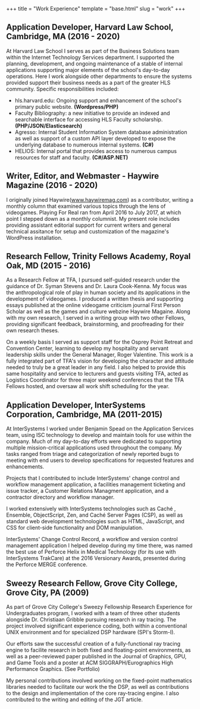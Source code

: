 +++
title = "Work Experience"
template = "base.html"
slug = "work"
+++

## Application Developer, Harvard Law School, Cambridge, MA (2016 - 2020)
At Harvard Law School I serves as part of the Business Solutions team within the Internet Technology Services department. I supported the planning, development, and ongoing maintenance of a stable of internal applications supporting major elements of the school's day-to-day operations. Here I work alongside other departments to ensure the systems provided support their business needs as a part of the greater HLS community. Specific responsibilities included:
* hls.harvard.edu: Ongoing support and enhancement of the school's primary public website. **(Wordpress/PHP)**
* Faculty Bibliography: a new initiative to provide an indexed and searchable interface for accessing HLS Faculty scholarship. **(PHP/JSON/Elasticsearch)**
* Agresso: Internal Student Information System database administration as well as support of a custom API layer developed to expose the underlying database to numerous internal systems. **(C#)**
* HELIOS: Internal portal that provides access to numerous campus resources for staff and faculty. **(C#/ASP.NET)** 

## Writer, Editor, and Webmaster - Haywire Magazine (2016 - 2020)
I originally joined Haywire(www.haywiremag.com) as a contributor, writing a monthly column that examined various topics through the lens of videogames. Playing For Real ran from April 2016 to July 2017, at which point I stepped down as a monthly columnist. My present role includes providing assistant editorial support for current writers and general technical assitance for setup and customization of the magazine's WordPress installation. 

## Research Fellow, Trinity Fellows Academy, Royal Oak, MD (2015 - 2016)
As a Research Fellow at TFA, I pursued self-guided research under the guidance of Dr. Syman Stevens and Dr. Laura Cook-Kenna. My focus was the anthropological role of play in human society and its applications in the development of videogames. I produced a written thesis and supporting essays published at the online videogame criticism journal First Person Scholar as well as the games and culture webzine Haywire Magaine. Along with my own research, I served in a writing group with two other Fellows, providing significant feedback, brainstorming, and proofreading for their own research theses.

On a weekly basis I served as support staff for the Osprey Point Retreat and Convention Center, learning to develop my hospitality and servant leadership skills under the General Manager, Roger Valentine. This work is a fully integrated part of TFA's vision for developing the character and attitude needed to truly be a great leader in any field. I also helped to provide this same hospitality and service to lecturers and guests visiting TFA, acted as Logistics Coordinator for three major weekend conferences that the TFA Fellows hosted, and oversaw all work shift scheduling for the year.

## Application Developer, InterSystems Corporation, Cambridge, MA (2011-2015)
At InterSystems I worked under Benjamin Spead on the Application Services team, using ISC technology to develop and maintain tools for use within the company. Much of my day-to-day efforts were dedicated to supporting multiple mission-critical applications used throughout the company. My tasks ranged from triage and categorization of newly reported bugs to meeting with end users to develop specifications for requested features and enhancements.

Projects that I contributed to include InterSystems' change control and workflow management application, a facilities management ticketing and issue tracker, a Customer Relations Managment application, and a contractor directory and workflow manager.

I worked extensively with InterSystems technologies such as Caché , Ensemble, ObjectScript, Zen, and Caché Server Pages (CSP), as well as standard web development technologies such as HTML, JavaScript, and CSS for client-side functionality and DOM manipulation.

InterSystems' Change Control Record, a workflow and version control management application I helped develop during my time there, was named the best use of Perforce Helix in Medical Technology (for its use with InterSystems TrakCare) at the 2016 Versionary Awards, presented during the Perforce MERGE conference.

## Sweezy Research Fellow, Grove City College, Grove City, PA (2009)
As part of Grove City College's Sweezy Fellowship Research Experience for Undergraduates program, I worked with a team of three other students alongside Dr. Christiaan Gribble pursuing research in ray tracing. The project involved significant experience coding, both within a conventional UNIX environment and for specialized DSP hardware (SPI's Storm-I).

Our efforts saw the successful creation of a fully-functional ray tracing engine to facilite research in both fixed and floating-point environments, as well as a peer-reviewed paper published in the Journal of Graphics, GPU, and Game Tools and a poster at ACM SIGGRAPH/Eurographics High Performance Graphics. (See Portfolio)

My personal contributions involved working on the fixed-point mathematics libraries needed to facilitate our work the the DSP, as well as contributions to the design and implementation of the core ray-tracing engine. I also contributed to the writing and editing of the JGT article.